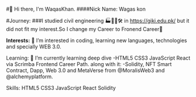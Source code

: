 #👋 Hi there, I'm WaqasKhan. 
####Nick Name: Wagas kon

#Journey:
###I studied civil engineering 🏭👨‍🔧🛠 in https://giki.edu.pk/ but it did not fit my interest.So I change my Career to Fronend Career🔀

**Interests:**
👀  I’m interested in coding, learning new languages, technologies and specially WEB 3.0.

Learning:
🌱 I’m currently learning deep dive
-HTML5 CSS3 JavaScript React via Scrimba Frontend Career Path.
along with it:
-Solidity, NFT Smart Contract, Dapp, Web 3.0 and MetaVerse from @MoralisWeb3 and @alchemyplatform.

Skills:
HTML5
CSS3
JavaScript
React
Solidity




